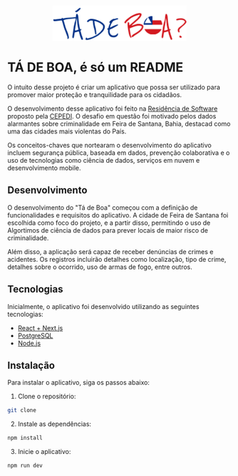 <p align="center">
    <img src="assets/icon-app.png" alt="Logotipo do projeto" width="300">
</p>

# TÁ DE BOA, é só um README

O intuito desse projeto é criar um aplicativo que possa ser utilizado para promover maior proteção e tranquilidade para os cidadãos.

O desenvolvimento desse aplicativo foi feito na [Residência de Software](https://www.restic36.cepedi.org.br/) proposto pela [CEPEDI](https://www.cepedi.org.br/). O desafio em questão foi motivado pelos dados alarmantes sobre criminalidade em Feira de Santana, Bahia, destacad como uma das cidades mais violentas do País.

Os conceitos-chaves que nortearam o desenvolvimento do aplicativo incluem segurança pública, baseada em dados, prevenção colaborativa e o uso de tecnologias como ciência de dados, serviços em nuvem e desenvolvimento mobile.

## Desenvolvimento

O desenvolvimento do "Tá de Boa" começou com a definição de funcionalidades e requisitos do aplicativo. A cidade de Feira de Santana foi escolhida como foco do projeto, e a partir disso, permitindo o uso de Algortimos de ciência de dados para prever locais de maior risco de criminalidade. 

Além disso, a aplicação será capaz de receber denúncias de crimes e acidentes. Os registros incluirão detalhes como localização, tipo de crime, detalhes sobre o ocorrido, uso de armas de fogo, entre outros.

## Tecnologias

Inicialmente, o aplicativo foi desenvolvido utilizando as seguintes tecnologias:

- [React + Next.js](https://nextjs.org/)
- [PostgreSQL](https://www.postgresql.org/)
- [Node.js](https://nodejs.org/en/)

## Instalação

Para instalar o aplicativo, siga os passos abaixo:

1. Clone o repositório:

```bash
git clone
```

2. Instale as dependências:

```bash
npm install
```

3. Inicie o aplicativo:

```bash
npm run dev
```